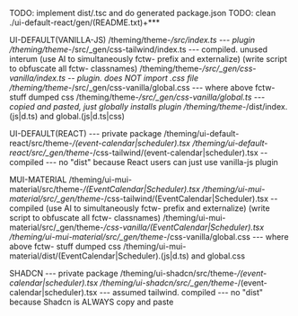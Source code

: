 
TODO: implement dist/.tsc and do generated package.json
TODO: clean ./ui-default-react/gen/(README.txt)+***


UI-DEFAULT(VANILLA-JS)
/theming/theme-*/src/index.ts --- plugin
/theming/theme-*/src/_gen/css-tailwind/index.ts --- compiled. unused interum
(use AI to simultaneously fctw- prefix and externalize)
(write script to obfuscate all fctw- classnames)
/theming/theme-*/src/_gen/css-vanilla/index.ts -- plugin. does NOT import .css file
/theming/theme-*/src/_gen/css-vanilla/global.css --- where above fctw- stuff dumped css
/theming/theme-*/src/_gen/css-vanilla/global.ts --- copied and pasted, just globally installs plugin
/theming/theme-*/dist/index.(js|d.ts) and global.(js|d.ts|css)

UI-DEFAULT(REACT) --- private package
/theming/ui-default-react/src/theme-*/(event-calendar|scheduler).tsx
/theming/ui-default-react/src/_gen/theme-*/css-tailwind/(event-calendar|scheduler).tsx -- compiled
--- no "dist" because React users can just use vanilla-js plugin

MUI-MATERIAL
/theming/ui-mui-material/src/theme-*/(EventCalendar|Scheduler).tsx
/theming/ui-mui-material/src/_gen/theme-*/css-tailwind/(EventCalendar|Scheduler).tsx -- compiled
(use AI to simultaneously fctw- prefix and externalize)
(write script to obfuscate all fctw- classnames)
/theming/ui-mui-material/src/_gen/theme-*/css-vanilla/(EventCalendar|Scheduler).tsx
/theming/ui-mui-material/src/_gen/theme-*/css-vanilla/global.css --- where above fctw- stuff dumped css
/theming/ui-mui-material/dist/(EventCalendar|Scheduler).(js|d.ts) and global.css

SHADCN --- private package
/theming/ui-shadcn/src/theme-*/(event-calendar|scheduler).tsx
/theming/ui-shadcn/src/_gen/theme-*/(event-calendar|scheduler).tsx --- assumed tailwind. compiled
--- no "dist" because Shadcn is ALWAYS copy and paste
